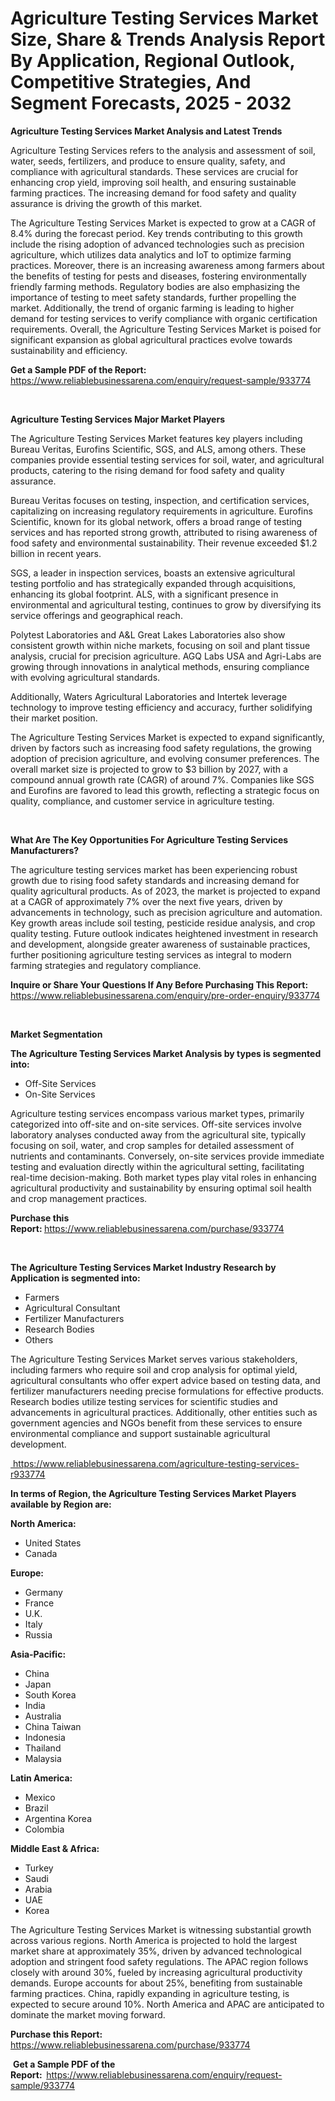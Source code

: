 <p><h1>Agriculture Testing Services Market Size, Share & Trends Analysis Report By Application, Regional Outlook, Competitive Strategies, And Segment Forecasts, 2025 - 2032</h1></p><p><strong>Agriculture Testing Services Market Analysis and Latest Trends</strong></p>
<p><p>Agriculture Testing Services refers to the analysis and assessment of soil, water, seeds, fertilizers, and produce to ensure quality, safety, and compliance with agricultural standards. These services are crucial for enhancing crop yield, improving soil health, and ensuring sustainable farming practices. The increasing demand for food safety and quality assurance is driving the growth of this market.</p><p>The Agriculture Testing Services Market is expected to grow at a CAGR of 8.4% during the forecast period. Key trends contributing to this growth include the rising adoption of advanced technologies such as precision agriculture, which utilizes data analytics and IoT to optimize farming practices. Moreover, there is an increasing awareness among farmers about the benefits of testing for pests and diseases, fostering environmentally friendly farming methods. Regulatory bodies are also emphasizing the importance of testing to meet safety standards, further propelling the market. Additionally, the trend of organic farming is leading to higher demand for testing services to verify compliance with organic certification requirements. Overall, the Agriculture Testing Services Market is poised for significant expansion as global agricultural practices evolve towards sustainability and efficiency.</p></p>
<p><strong>Get a Sample PDF of the Report:&nbsp;</strong> <a href="https://www.reliablebusinessarena.com/enquiry/request-sample/933774?utm_campaign=2630&utm_medium=2&utm_source=Github&utm_content=ia&utm_term=18042025&utm_id=agriculture-testing-services">https://www.reliablebusinessarena.com/enquiry/request-sample/933774</a></p>
<p>&nbsp;</p>
<p><strong>Agriculture Testing Services Major Market Players</strong></p>
<p><p>The Agriculture Testing Services Market features key players including Bureau Veritas, Eurofins Scientific, SGS, and ALS, among others. These companies provide essential testing services for soil, water, and agricultural products, catering to the rising demand for food safety and quality assurance.</p><p>Bureau Veritas focuses on testing, inspection, and certification services, capitalizing on increasing regulatory requirements in agriculture. Eurofins Scientific, known for its global network, offers a broad range of testing services and has reported strong growth, attributed to rising awareness of food safety and environmental sustainability. Their revenue exceeded $1.2 billion in recent years.</p><p>SGS, a leader in inspection services, boasts an extensive agricultural testing portfolio and has strategically expanded through acquisitions, enhancing its global footprint. ALS, with a significant presence in environmental and agricultural testing, continues to grow by diversifying its service offerings and geographical reach.</p><p>Polytest Laboratories and A&L Great Lakes Laboratories also show consistent growth within niche markets, focusing on soil and plant tissue analysis, crucial for precision agriculture. AGQ Labs USA and Agri-Labs are growing through innovations in analytical methods, ensuring compliance with evolving agricultural standards.</p><p>Additionally, Waters Agricultural Laboratories and Intertek leverage technology to improve testing efficiency and accuracy, further solidifying their market position.</p><p>The Agriculture Testing Services Market is expected to expand significantly, driven by factors such as increasing food safety regulations, the growing adoption of precision agriculture, and evolving consumer preferences. The overall market size is projected to grow to $3 billion by 2027, with a compound annual growth rate (CAGR) of around 7%. Companies like SGS and Eurofins are favored to lead this growth, reflecting a strategic focus on quality, compliance, and customer service in agriculture testing.</p></p>
<p>&nbsp;</p>
<p><strong>What Are The Key Opportunities For Agriculture Testing Services Manufacturers?</strong></p>
<p><p>The agriculture testing services market has been experiencing robust growth due to rising food safety standards and increasing demand for quality agricultural products. As of 2023, the market is projected to expand at a CAGR of approximately 7% over the next five years, driven by advancements in technology, such as precision agriculture and automation. Key growth areas include soil testing, pesticide residue analysis, and crop quality testing. Future outlook indicates heightened investment in research and development, alongside greater awareness of sustainable practices, further positioning agriculture testing services as integral to modern farming strategies and regulatory compliance.</p></p>
<p><strong>Inquire or Share Your Questions If Any Before Purchasing This Report:</strong> <a href="https://www.reliablebusinessarena.com/enquiry/pre-order-enquiry/933774?utm_campaign=2630&utm_medium=2&utm_source=Github&utm_content=ia&utm_term=18042025&utm_id=agriculture-testing-services">https://www.reliablebusinessarena.com/enquiry/pre-order-enquiry/933774</a></p>
<p>&nbsp;</p>
<p><strong>Market Segmentation</strong></p>
<p><strong>The Agriculture Testing Services Market Analysis by types is segmented into:</strong></p>
<p><ul><li>Off-Site Services</li><li>On-Site Services</li></ul></p>
<p><p>Agriculture testing services encompass various market types, primarily categorized into off-site and on-site services. Off-site services involve laboratory analyses conducted away from the agricultural site, typically focusing on soil, water, and crop samples for detailed assessment of nutrients and contaminants. Conversely, on-site services provide immediate testing and evaluation directly within the agricultural setting, facilitating real-time decision-making. Both market types play vital roles in enhancing agricultural productivity and sustainability by ensuring optimal soil health and crop management practices.</p></p>
<p><strong>Purchase this Report:&nbsp;</strong><a href="https://www.reliablebusinessarena.com/purchase/933774?utm_campaign=2630&utm_medium=2&utm_source=Github&utm_content=ia&utm_term=18042025&utm_id=agriculture-testing-services">https://www.reliablebusinessarena.com/purchase/933774</a></p>
<p>&nbsp;</p>
<p><strong>The Agriculture Testing Services Market Industry Research by Application is segmented into:</strong></p>
<p><ul><li>Farmers</li><li>Agricultural Consultant</li><li>Fertilizer Manufacturers</li><li>Research Bodies</li><li>Others</li></ul></p>
<p><p>The Agriculture Testing Services Market serves various stakeholders, including farmers who require soil and crop analysis for optimal yield, agricultural consultants who offer expert advice based on testing data, and fertilizer manufacturers needing precise formulations for effective products. Research bodies utilize testing services for scientific studies and advancements in agricultural practices. Additionally, other entities such as government agencies and NGOs benefit from these services to ensure environmental compliance and support sustainable agricultural development.</p></p>
<p><a href="https://www.reliablebusinessarena.com/agriculture-testing-services-r933774?utm_campaign=2630&utm_medium=2&utm_source=Github&utm_content=ia&utm_term=18042025&utm_id=agriculture-testing-services">&nbsp;https://www.reliablebusinessarena.com/agriculture-testing-services-r933774</a></p>
<p><strong>In terms of Region, the Agriculture Testing Services Market Players available by Region are:</strong></p>
<p>
    <p> <strong> North America: </strong>
        <ul>
            <li>United States</li>
            <li>Canada</li>
        </ul>
        </p> 
    <p> <strong> Europe: </strong>
        <ul>
            <li>Germany</li>
            <li>France</li>
            <li>U.K.</li>
            <li>Italy</li>
            <li>Russia</li>
        </ul>
        </p> 
    <p> <strong> Asia-Pacific: </strong>
        <ul>
            <li>China</li>
            <li>Japan</li>
            <li>South Korea</li>
            <li>India</li>
            <li>Australia</li>
            <li>China Taiwan</li>
            <li>Indonesia</li>
            <li>Thailand</li>
            <li>Malaysia</li>
        </ul>
        </p> 
    <p> <strong> Latin America: </strong>
        <ul>
            <li>Mexico</li>
            <li>Brazil</li>
            <li>Argentina Korea</li>
            <li>Colombia</li>
        </ul>
        </p> 
    <p> <strong> Middle East & Africa: </strong>
        <ul>
            <li>Turkey</li>
            <li>Saudi</li>
            <li>Arabia</li>
            <li>UAE</li>
            <li>Korea</li>
        </ul>
    </p>
    </p>
<p><p>The Agriculture Testing Services Market is witnessing substantial growth across various regions. North America is projected to hold the largest market share at approximately 35%, driven by advanced technological adoption and stringent food safety regulations. The APAC region follows closely with around 30%, fueled by increasing agricultural productivity demands. Europe accounts for about 25%, benefiting from sustainable farming practices. China, rapidly expanding in agriculture testing, is expected to secure around 10%. North America and APAC are anticipated to dominate the market moving forward.</p></p>
<p><strong>Purchase this Report: </strong><a href="https://www.reliablebusinessarena.com/purchase/933774?utm_campaign=2630&utm_medium=2&utm_source=Github&utm_content=ia&utm_term=18042025&utm_id=agriculture-testing-services">https://www.reliablebusinessarena.com/purchase/933774</a></p>
<p>&nbsp;<strong>Get a Sample PDF of the Report:&nbsp;&nbsp;</strong><a href="https://www.reliablebusinessarena.com/enquiry/request-sample/933774?utm_campaign=2630&utm_medium=2&utm_source=Github&utm_content=ia&utm_term=18042025&utm_id=agriculture-testing-services">https://www.reliablebusinessarena.com/enquiry/request-sample/933774</a></p>
<p><strong></strong></p>
<p><p></p><p></p><p></p></p>